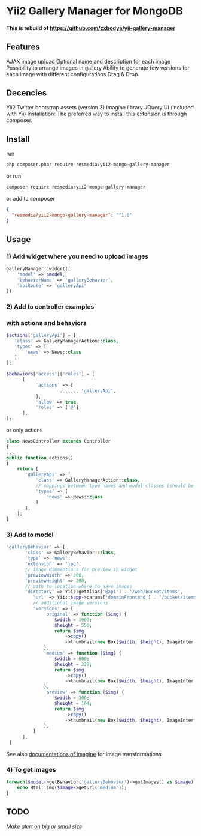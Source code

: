 # Yii2 Gallery Manager for MongoDB

#### This is rebuild of https://github.com/zxbodya/yii-gallery-manager

## Features
AJAX image upload
Optional name and description for each image
Possibility to arrange images in gallery
Ability to generate few versions for each image with different configurations
Drag & Drop

## Decencies
Yii2
Twitter bootstrap assets (version 3)
Imagine library
JQuery UI (included with Yii)
Installation:
The preferred way to install this extension is through composer.

## Install

run
```bash
php composer.phar require resmedia/yii2-mongo-gallery-manager
```
or run
```bash
composer require resmedia/yii2-mongo-gallery-manager
```
or add to composer
```json
{
  "resmedia/yii2-mongo-gallery-manager": "^1.0"
}
```

## Usage

### 1) Add widget where you need to upload images

```php
GalleryManager::widget([
    'model' => $model,
    'behaviorName' => 'galleryBehavior',
    'apiRoute' => 'galleryApi'
])
```

### 2) Add to controller examples

### with actions and behaviors

```php
$actions['galleryApi'] = [
   'class' => GalleryManagerAction::class,
   'types' => [
       'news' => News::class
   ]
];
```

```php
$behaviors['access']['rules'] = [
      [
           'actions' => [
                    ......, 'galleryApi',
           ],
           'allow' => true,
           'roles' => ['@'],
      ],
];
```

or only actions

```php
class NewsController extends Controller
{
...
public function actions()
{
    return [
       'galleryApi' => [
           'class' => GalleryManagerAction::class,
           // mappings between type names and model classes (should be the same as in behaviour)
           'types' => [
               'news' => News::class
           ]
       ],
    ];
}
```

### 3) Add to model

```php
'galleryBehavior' => [
       'class' => GalleryBehavior::class,
       'type' => 'news',
       'extension' => 'jpg',
       // image dimmentions for preview in widget
       'previewWidth' => 300,
       'previewHeight' => 200,
       // path to location where to save images
       'directory' => Yii::getAlias('@api') . '/web/bucket/items',
          'url' => Yii::$app->params['domainFrontend'] . '/bucket/items',
          // additional image versions
          'versions' => [
              'original' => function ($img) {
                  $width = 1000;
                  $height = 550;
                  return $img
                      ->copy()
                      ->thumbnail(new Box($width, $height), ImageInterface::THUMBNAIL_OUTBOUND);
              },
              'medium' => function ($img) {
                  $width = 600;
                  $height = 328;
                  return $img
                      ->copy()
                      ->thumbnail(new Box($width, $height), ImageInterface::THUMBNAIL_OUTBOUND);
              },
              'preview' => function ($img) {
                  $width = 300;
                  $height = 164;
                  return $img
                      ->copy()
                      ->thumbnail(new Box($width, $height), ImageInterface::THUMBNAIL_OUTBOUND);
              },
          ]
      ],
 ]
```

See also [documentations of imagine](https://imagine.readthedocs.io/en/master/usage/introduction.html) for image transformations.

### 4)  To get images

```php
foreach($model->getBehavior('galleryBehavior')->getImages() as $image) {
    echo Html::img($image->getUrl('medium'));
}
```


## TODO

*Make alert on big or small size*
